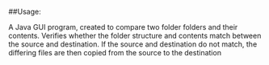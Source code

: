 ##Usage:

A Java GUI program, created to compare two folder folders and their contents.
Verifies whether the folder structure and contents match between the source and destination.
If the source and destination do not match, the differing files are then copied from the source to the destination